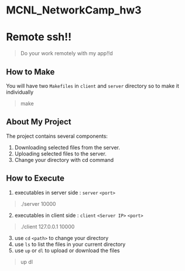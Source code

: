 # MCNL_NetworkCamp_hw3

# Remote ssh!!
> Do your work remotely with my app!!d

## How to Make

You will have two `Makefiles` in `client` and `server` directory so to make it individually
>make

## About My Project 
The project contains several components:
1. Downloading selected files from the server.
2. Uploading selected files to the server.
3. Change your directory with cd command

## How to Execute
1. executables in server side : `server` `<port>`
>./server 10000
2. executables in client side : `client` `<Server IP>` `<port>` 
>./client 127.0.0.1 10000
3. use `cd` `<path>` to change your directory
4. use `ls` to list the files in your current directory
5. use `up` or `dl` to upload or download the files
>up <file name>
>dl <file name>
